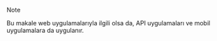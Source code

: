 > [!NOTE]
> Bu makale web uygulamalarıyla ilgili olsa da, API uygulamaları ve mobil uygulamalara da uygulanır.
> 
> 



<!--HONumber=Nov16_HO2-->


